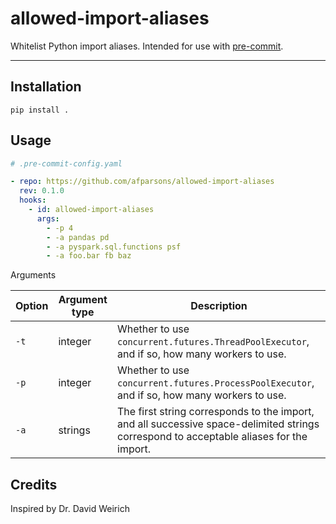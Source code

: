 # allowed-import-aliases
Whitelist Python import aliases. Intended for use with [pre-commit](https://pre-commit.com/).

---

## Installation

```shell
pip install .
```

## Usage

```yaml
# .pre-commit-config.yaml

- repo: https://github.com/afparsons/allowed-import-aliases
  rev: 0.1.0
  hooks:
    - id: allowed-import-aliases
      args:
        - -p 4
        - -a pandas pd
        - -a pyspark.sql.functions psf
        - -a foo.bar fb baz
```

Arguments 

| Option | Argument type | Description                                                                                                                             |
|--------|---------------|-----------------------------------------------------------------------------------------------------------------------------------------|
| `-t`   | integer       | Whether to use `concurrent.futures.ThreadPoolExecutor`, and if so, how many workers to use.                                             |
| `-p`   | integer       | Whether to use `concurrent.futures.ProcessPoolExecutor`, and if so, how many workers to use.                                            |
| `-a`   | strings       | The first string corresponds to the import, and all successive space-delimited strings correspond to acceptable aliases for the import. |

## Credits

Inspired by Dr. David Weirich
